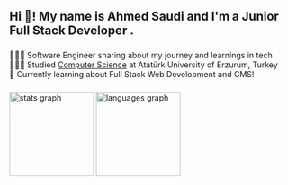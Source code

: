 <h2 align="left">Hi 👋! My name is Ahmed Saudi and I'm a Junior Full Stack Developer .</h2>

###

👩🏻‍💻 Software Engineer sharing about my journey and learnings in tech<br/>
👩🏻‍🎓 Studied [Computer Science](https://atauni.edu.tr/en/index) at Atatürk University of Erzurum, Turkey<br/>
💭 Currently learning about Full Stack Web Development and CMS!<br/>

###

<div align="left">
  <img src="https://github-readme-stats.vercel.app/api?username=Kirito72-hub&hide_title=false&hide_rank=false&show_icons=true&include_all_commits=true&count_private=true&disable_animations=false&theme=dracula&locale=en&hide_border=false" height="150" alt="stats graph"  />
  <img src="https://github-readme-stats.vercel.app/api/top-langs?username=Kirito72-hub&locale=en&hide_title=false&layout=compact&card_width=320&langs_count=5&theme=dracula&hide_border=false" height="150" alt="languages graph"  />
</div>
